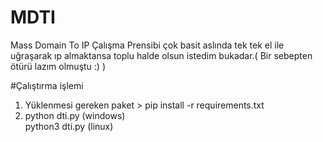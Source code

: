 # MDTI
Mass Domain To IP
Çalışma Prensibi çok basit aslında tek tek el ile uğraşarak ıp almaktansa
toplu halde olsun istedim bukadar.( Bir sebepten ötürü lazım olmuştu :) )

#Çalıştırma işlemi

1. Yüklenmesi gereken paket >  pip install -r requirements.txt
2. python dti.py (windows)  
   python3 dti.py (linux)
